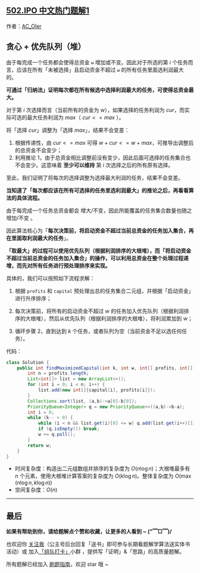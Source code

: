 ## [502.IPO 中文热门题解1](https://leetcode.cn/problems/ipo/solutions/100000/gong-shui-san-xie-noxiang-xin-ke-xue-xi-fk1ra)

作者：[AC_OIer](https://leetcode.cn/u/AC_OIer)

## 贪心 + 优先队列（堆）

由于每完成一个任务都会使得总资金 `w` 增加或不变。因此对于所选的第 $i$ 个任务而言，应该在所有「未被选择」且启动资金不超过 `w` 的所有任务里面选利润最大的。

**可通过「归纳法」证明每次都在所有候选中选择利润最大的任务，可使得总资金最大。**

对于第 $i$ 次选择而言（当前所有的资金为 $w$），如果选择的任务利润为 $cur$，而实际可选的最大任务利润为 $max$（ $cur <= max$ ）。

将「选择 $cur$」调整为「选择 $max$」，结果不会变差：

1. 根据传递性，由 $cur <= max$ 可得 $w + cur <= w + max$，可推导出调整后的总资金不会变少；
2. 利用推论 $1$，由于总资金相比调整前没有变少，因此后面可选择的任务集合也不会变少。这意味着 **至少可以维持** 第 $i$ 次选择之后的所有原有选择。

至此，我们证明了将每次的选择调整为选择最大利润的任务，结果不会变差。

**当知道了「每次都应该在所有可选择的任务里选利润最大」的推论之后，再看看算法的具体流程。**

由于每完成一个任务总资金都会 增大/不变，因此所能覆盖的任务集合数量也随之 增加/不变 。

因此算法核心为「**每次决策前，将启动资金不超过当前总资金的任务加入集合，再在里面取利润最大的任务**」。

**「取最大」的过程可以使用优先队列（根据利润排序的大根堆），而「将启动资金不超过当前总资金的任务加入集合」的操作，可以利用总资金在整个处理过程递增，而先对所有任务进行预处理排序来实现。**

具体的，我们可以按照如下流程求解：

1. 根据 `profits` 和 `capital` 预处理出总的任务集合二元组，并根据「启动资金」进行升序排序；

2. 每次决策前，将所有的启动资金不超过 $w$ 的任务加入优先队列（根据利润排序的大根堆），然后从优先队列（根据利润排序的大根堆），将利润累加到 $w$；

3. 循环步骤 $2$，直到达到 $k$ 个任务，或者队列为空（当前资金不足以选任何任务）。

代码：

```Java []
class Solution {
    public int findMaximizedCapital(int k, int w, int[] profits, int[] capital) {
        int n = profits.length;
        List<int[]> list = new ArrayList<>();
        for (int i = 0; i < n; i++) {
            list.add(new int[]{capital[i], profits[i]});
        }
        Collections.sort(list, (a,b)->a[0]-b[0]);
        PriorityQueue<Integer> q = new PriorityQueue<>((a,b)->b-a);
        int i = 0;
        while (k-- > 0) {
            while (i < n && list.get(i)[0] <= w) q.add(list.get(i++)[1]);
            if (q.isEmpty()) break;
            w += q.poll();
        }
        return w;
    }
}
```
* 时间复杂度：构造出二元组数组并排序的复杂度为 $O(n\log{n})$；大根堆最多有 $n$ 个元素，使用大根堆计算答案的复杂度为 $O(k\log{n})$。整体复杂度为 $O(\max(n\log{n}, k\log{n}))$
* 空间复杂度：$O(n)$

---

## 最后

**如果有帮助到你，请给题解点个赞和收藏，让更多的人看到 ~ ("▔□▔)/**

也欢迎你 [关注我](https://oscimg.oschina.net/oscnet/up-19688dc1af05cf8bdea43b2a863038ab9e5.png)（公主号后台回复「送书」即可参与长期看题解学算法送实体书活动）或 加入[「组队打卡」](https://leetcode-cn.com/u/ac_oier/)小群 ，提供写「证明」&「思路」的高质量题解。

所有题解已经加入 [刷题指南](https://github.com/SharingSource/LogicStack-LeetCode/wiki)，欢迎 star 哦 ~ 